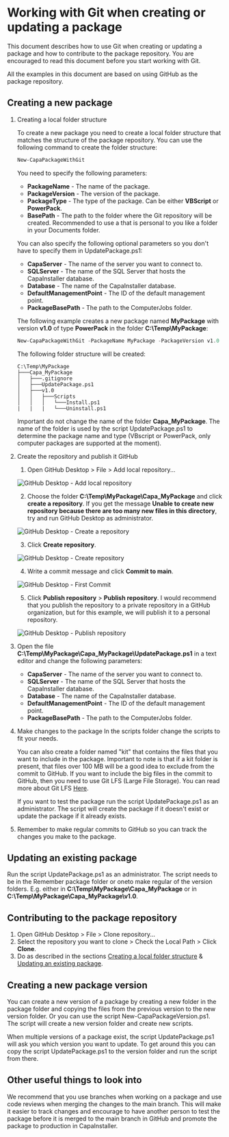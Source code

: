 # Working with Git when creating or updating a package

This document describes how to use Git when creating or updating a package and how to contribute to the package repository.
You are encouraged to read this document before you start working with Git.

All the examples in this document are based on using GitHub as the package repository.

## Creating a new package

1. Creating a local folder structure

   To create a new package you need to create a local folder structure that matches the structure of the package repository. You can use the following command to create the folder structure:

   ```powershell
   New-CapaPackageWithGit
    ```

    You need to specify the following parameters:
    * **PackageName** - The name of the package.
    * **PackageVersion** - The version of the package.
    * **PackageType** - The type of the package. Can be either **VBScript** or **PowerPack**.
    * **BasePath** - The path to the folder where the Git repository will be created. Recommended to use a that is personal to you like a folder in your Documents folder.

    You can also specify the following optional parameters so you don't have to specify them in UpdatePackage.ps1:
    * **CapaServer** - The name of the server you want to connect to.
    * **SQLServer** - The name of the SQL Server that hosts the CapaInstaller database.
    * **Database** - The name of the CapaInstaller database.
    * **DefaultManagementPoint** - The ID of the default management point.
    * **PackageBasePath** - The path to the ComputerJobs folder.

    The following example creates a new package named **MyPackage** with version **v1.0** of type **PowerPack** in the folder **C:\Temp\MyPackage**:

    ```powershell
    New-CapaPackageWithGit -PackageName MyPackage -PackageVersion v1.0 -PackageType PowerPack -BasePath C:\Temp\MyPackage
    ```

    The following folder structure will be created:

    ```text
    C:\Temp\MyPackage
    ├───Capa_MyPackage
    │   ├───.gitignore
    │   ├───UpdatePackage.ps1
    │   ├───v1.0
    │   │   ├───Scripts
    │   │   │   └───Install.ps1
    |   |   |   └───Uninstall.ps1
    ```

    Important do not change the name of the folder **Capa_MyPackage**. The name of the folder is used by the script UpdatePackage.ps1 to determine the package name and type (VBscript or PowerPack, only computer packages are supported at the moment).

2. Create the repository and publish it GitHub
   1. Open GitHub Desktop > File > Add local repository...

   ![GitHub Desktop - Add local repository](../Images/GitHub_Desktop_-_Add_local_repository.png)

   2. Choose the folder **C:\Temp\MyPackage\Capa_MyPackage** and click **create a repository**. If you get the message **Unable to create new repository because there are too many new files in this directory**, try and run GitHub Desktop as administrator.

    ![GitHub Desktop - Create a repository](../Images/GitHub_Desktop_-_Create_a_repository.png)

    3. Click **Create repository**.

    ![GitHub Desktop - Create repository](../Images/GitHub_Desktop_-_Create_repository.png)

    4. Write a commit message and click **Commit to main**.

    ![GitHub Desktop - First Commit](../Images/GitHub_Desktop_-_First_Commit.png)

    5. Click **Publish repository** > **Publish repository**. I would recommend that you publish the repository to a private repository in a GitHub organization, but for this example, we will publish it to a personal repository.

    ![GitHub Desktop - Publish repository](../Images/GitHub_Desktop_-_Publish_repository.png)

3. Open the file **C:\Temp\MyPackage\Capa_MyPackage\UpdatePackage.ps1** in a text editor and change the following parameters:
      * **CapaServer** - The name of the server you want to connect to.
      * **SQLServer** - The name of the SQL Server that hosts the CapaInstaller database.
      * **Database** - The name of the CapaInstaller database.
      * **DefaultManagementPoint** - The ID of the default management point.
      * **PackageBasePath** - The path to the ComputerJobs folder.

4. Make changes to the package
    In the scripts folder change the scripts to fit your needs.

    You can also create a folder named "kit" that contains the files that you want to include in the package. Important to note is that if a kit folder is present, that files over 100 MB will be a good idea to exclude from the commit to GitHub. If you want to include the big files in the commit to GitHub, then you need to use Git LFS (Large File Storage). You can read more about Git LFS [Here](https://docs.github.com/en/repositories/working-with-files/managing-large-files/about-git-large-file-storage).

    If you want to test the package run the script UpdatePackage.ps1 as an administrator. The script will create the package if it doesn't exist or update the package if it already exists.

5. Remember to make regular commits to GitHub so you can track the changes you make to the package.

## Updating an existing package

Run the script UpdatePackage.ps1 as an administrator. The script needs to be in the  Remember package folder or oneto make regular of the version folders.
E.g. either in **C:\Temp\MyPackage\Capa_MyPackage** or in **C:\Temp\MyPackage\Capa_MyPackage\v1.0**.

## Contributing to the package repository

1. Open GitHub Desktop > File > Clone repository...
2. Select the repository you want to clone > Check the Local Path > Click **Clone**.
3. Do as described in the sections [Creating a local folder structure](#creating-a-new-package) & [Updating an existing package](#updating-an-existing-package).

## Creating a new package version

You can create a new version of a package by creating a new folder in the package folder and copying the files from the previous version to the new version folder. Or you can use the script New-CapaPackageVersion.ps1.
The script will create a new version folder and create new scripts.

When multiple versions of a package exist, the script UpdatePackage.ps1 will ask you which version you want to update.
To get around this you can copy the script UpdatePackage.ps1 to the version folder and run the script from there.

## Other useful things to look into

We recommend that you use branches when working on a package and use code reviews when merging the changes to the main branch.
This will make it easier to track changes and encourage to have another person to test the package before it is merged to the main branch in GitHub and promote the package to production in CapaInstaller.
